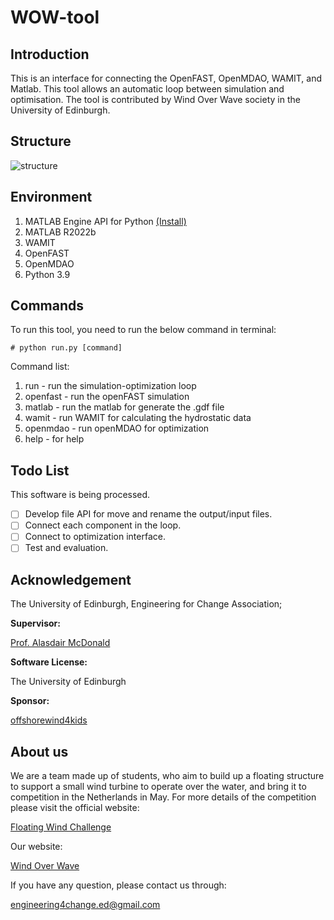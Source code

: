 # WOW-tool

## Introduction

This is an interface for connecting the OpenFAST, OpenMDAO, WAMIT, and Matlab. This tool allows an automatic loop between simulation and optimisation. The tool is contributed by Wind Over Wave society in the University of Edinburgh.

## Structure

![structure](https://cdn.ussjackdaw.com/image/interface.png)

## Environment

1. MATLAB Engine API for Python [(Install)](https://uk.mathworks.com/help/matlab/matlab_external/install-the-matlab-engine-for-python.html)
2. MATLAB R2022b
3. WAMIT
4. OpenFAST
5. OpenMDAO
6. Python 3.9

## Commands

To run this tool, you need to run the below command in terminal:

    # python run.py [command]

Command list:

1. run - run the simulation-optimization loop
2. openfast - run the openFAST simulation
3. matlab - run the matlab for generate the .gdf file
4. wamit - run WAMIT for calculating the hydrostatic data
5. openmdao - run openMDAO for optimization
6. help - for help

## Todo List

This software is being processed. 

- [ ] Develop file API for move and rename the output/input files.
- [ ] Connect each component in the loop.
- [ ] Connect to optimization interface.
- [ ] Test and evaluation.

## Acknowledgement

The University of Edinburgh, Engineering for Change Association;

**Supervisor:**

[Prof. Alasdair McDonald](https://www.eng.ed.ac.uk/about/people/prof-alasdair-mcdonald)

**Software License:**

The University of Edinburgh

**Sponsor:** 

[offshorewind4kids](https://www.offshorewind4kids.com/)

## About us

We are a team made up of students, who aim to build up a floating structure to support a small wind turbine to operate over the water, and bring it to competition in the Netherlands in May. For more details of the competition please visit the official website:

[Floating Wind Challenge](https://www.offshorewind4kids.com/floating-wind-challenge)

Our website:

[Wind Over Wave](http://woc.uss1.cn)

If you have any question, please contact us through:

engineering4change.ed@gmail.com